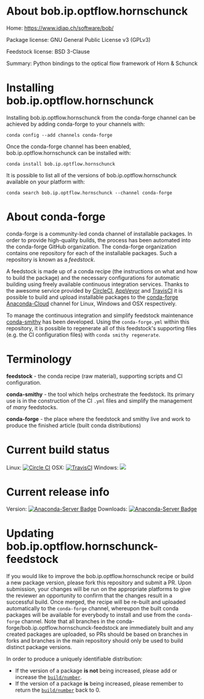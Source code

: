 About bob.ip.optflow.hornschunck
================================

Home: https://www.idiap.ch/software/bob/

Package license: GNU General Public License v3 (GPLv3)

Feedstock license: BSD 3-Clause

Summary: Python bindings to the optical flow framework of Horn & Schunck



Installing bob.ip.optflow.hornschunck
=====================================

Installing bob.ip.optflow.hornschunck from the conda-forge channel can be achieved by adding conda-forge to your channels with:

```
conda config --add channels conda-forge
```

Once the conda-forge channel has been enabled, bob.ip.optflow.hornschunck can be installed with:

```
conda install bob.ip.optflow.hornschunck
```

It is possible to list all of the versions of bob.ip.optflow.hornschunck available on your platform with:

```
conda search bob.ip.optflow.hornschunck --channel conda-forge
```


About conda-forge
=================

conda-forge is a community-led conda channel of installable packages.
In order to provide high-quality builds, the process has been automated into the
conda-forge GitHub organization. The conda-forge organization contains one repository
for each of the installable packages. Such a repository is known as a *feedstock*.

A feedstock is made up of a conda recipe (the instructions on what and how to build
the package) and the necessary configurations for automatic building using freely
available continuous integration services. Thanks to the awesome service provided by
[CircleCI](https://circleci.com/), [AppVeyor](http://www.appveyor.com/)
and [TravisCI](https://travis-ci.org/) it is possible to build and upload installable
packages to the [conda-forge](https://anaconda.org/conda-forge)
[Anaconda-Cloud](http://docs.anaconda.org/) channel for Linux, Windows and OSX respectively.

To manage the continuous integration and simplify feedstock maintenance
[conda-smithy](http://github.com/conda-forge/conda-smithy) has been developed.
Using the ``conda-forge.yml`` within this repository, it is possible to regenerate all of
this feedstock's supporting files (e.g. the CI configuration files) with ``conda smithy regenerate``.


Terminology
===========

**feedstock** - the conda recipe (raw material), supporting scripts and CI configuration.

**conda-smithy** - the tool which helps orchestrate the feedstock.
                   Its primary use is in the construction of the CI ``.yml`` files
                   and simplify the management of *many* feedstocks.

**conda-forge** - the place where the feedstock and smithy live and work to
                  produce the finished article (built conda distributions)

Current build status
====================

Linux: [![Circle CI](https://circleci.com/gh/conda-forge/bob.ip.optflow.hornschunck-feedstock.svg?style=shield)](https://circleci.com/gh/conda-forge/bob.ip.optflow.hornschunck-feedstock)
OSX: [![TravisCI](https://travis-ci.org/conda-forge/bob.ip.optflow.hornschunck-feedstock.svg?branch=master)](https://travis-ci.org/conda-forge/bob.ip.optflow.hornschunck-feedstock)
Windows: ![](https://cdn.rawgit.com/conda-forge/conda-smithy/90845bba35bec53edac7a16638aa4d77217a3713/conda_smithy/static/disabled.svg)

Current release info
====================
Version: [![Anaconda-Server Badge](https://anaconda.org/conda-forge/bob.ip.optflow.hornschunck/badges/version.svg)](https://anaconda.org/conda-forge/bob.ip.optflow.hornschunck)
Downloads: [![Anaconda-Server Badge](https://anaconda.org/conda-forge/bob.ip.optflow.hornschunck/badges/downloads.svg)](https://anaconda.org/conda-forge/bob.ip.optflow.hornschunck)


Updating bob.ip.optflow.hornschunck-feedstock
=============================================

If you would like to improve the bob.ip.optflow.hornschunck recipe or build a new
package version, please fork this repository and submit a PR. Upon submission,
your changes will be run on the appropriate platforms to give the reviewer an
opportunity to confirm that the changes result in a successful build. Once
merged, the recipe will be re-built and uploaded automatically to the
`conda-forge` channel, whereupon the built conda packages will be available for
everybody to install and use from the `conda-forge` channel.
Note that all branches in the conda-forge/bob.ip.optflow.hornschunck-feedstock are
immediately built and any created packages are uploaded, so PRs should be based
on branches in forks and branches in the main repository should only be used to
build distinct package versions.

In order to produce a uniquely identifiable distribution:
 * If the version of a package **is not** being increased, please add or increase
   the [``build/number``](http://conda.pydata.org/docs/building/meta-yaml.html#build-number-and-string).
 * If the version of a package **is** being increased, please remember to return
   the [``build/number``](http://conda.pydata.org/docs/building/meta-yaml.html#build-number-and-string)
   back to 0.
